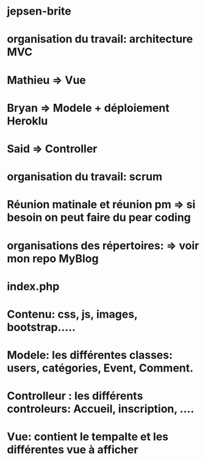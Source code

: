 # jepsen-brite

# organisation du travail: architecture MVC
# Mathieu => Vue
# Bryan => Modele + déploiement Heroklu
# Said => Controller

# organisation du travail: scrum
# Réunion matinale et réunion pm => si besoin on peut faire du pear coding

# organisations des répertoires: => voir mon repo MyBlog
# index.php
# Contenu: css, js, images, bootstrap.....
# Modele: les différentes classes: users, catégories, Event, Comment.
# Controlleur : les différents controleurs: Accueil, inscription, ....
# Vue: contient le tempalte et les différentes vue à afficher
